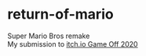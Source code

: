 # return-of-mario
Super Mario Bros remake  
My submission to [itch.io Game Off 2020](https://itch.io/jam/game-off-2020.)
